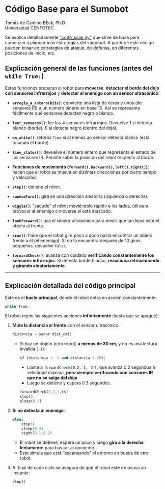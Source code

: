 # Código Base para el Sumobot

Tomás de Camino BEck, Ph.D  
Universidad CENFOTEC

Se explica detalladamente ["code_scan.py"](https://github.com/Universidad-Cenfotec/Sumobot/blob/main/c%C3%B3digos_de_ejemplo/code_scan.py) que sirve de base para comenzar a planear más estrategias del sumobot.  A partir de este código pueden ènsar en estrategias de ataque, de defensa, en diferentes posiciones de inicio, etc.

##  **Explicación general de las funciones (antes del `while True:`)**

Estas funciones preparan al robot para **moverse**, **detectar el borde del dojo con sensores infrarrojos** y **detectar al enemigo con un sensor ultrasónico**:

* **`arreglo_a_entero(bits)`**: convierte una lista de ceros y unos (de sensores IR) a un número binario en base 10. Así se representa fácilmente qué sensores detectan negro o blanco.

* **`leer_sensores()`**: lee los 4 sensores infrarrojos. Devuelve 1 si detecta blanco (borde), 0 si detecta negro (dentro del dojo).

* **`on_white()`**: retorna `True` si al menos un sensor detecta blanco (está tocando el borde).

* **`line_status()`**: devuelve el número entero que representa el estado de los sensores IR. Permite saber la posición del robot respecto al borde.

* **Funciones de movimiento (`forward()`, `backward()`, `left()`, `right()`)**: hacen que el robot se mueva en distintas direcciones por cierto tiempo y velocidad.

* **`stop()`**: detiene el robot.

* **`randomTurn()`**: gira en una dirección aleatoria (izquierda o derecha).

* **`wiggle()`**: "sacude" el robot moviéndolo rápido a los lados, útil para provocar al enemigo o moverse si está atascado.

* **`lookForward()`**: usa el sensor ultrasónico para medir qué tan lejos está el objeto al frente.

* **`scan()`**: hace que el robot gire poco a poco hasta encontrar un objeto frente a él (el enemigo). Si no lo encuentra después de 10 giros pequeños, devuelve `False`.

* **`forwardCheck()`**: avanza con cuidado **verificando constantemente los sensores infrarrojos**. Si detecta borde blanco, **reacciona retrocediendo y girando aleatoriamente**.

---

## **Explicación detallada del código principal**

Este es el **bucle principal**, donde el robot entra en acción constantemente:

```python
while True:
```

El robot repite las siguientes acciones **infinitamente** (hasta que se apague):

1. **Mide la distancia al frente** con el sensor ultrasónico:

   ```python
   distancia = sonar.dist_cm()
   ```

   * Si hay un objeto (otro robot) **a menos de 30 cm**, y no es una lectura inválida (`-1`):

     ```python
     if (distancia > -1 and distancia < 30):
     ```

     * Llama a `forwardCheck(0.2, 1, th)`, que avanza 0.2 segundos a velocidad máxima, **pero siempre verificando con sensores IR que no se salga del dojo**.
     * Luego se detiene y espera 0.3 segundos.

     ```python
     forwardCheck(0.2,1,th)
     stop()
     sleep(0.3)
     ```

2. **Si no detecta al enemigo**:

   ```python
   else:
       stop()
       sleep(0.3)
       right(0.1,0.2)
   ```

   * El robot se detiene, espera un poco y luego **gira a la derecha lentamente** para buscar al oponente.
   * Esto simula que está “escaneando” el entorno en busca de otro robot.

3. Al final de cada ciclo se asegura de que el robot esté en pausa un instante:

   ```python
   stop()
   ```
